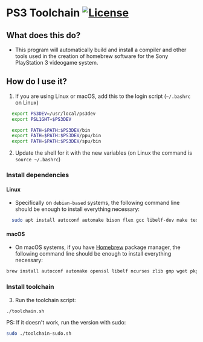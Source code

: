 # PS3 Toolchain [![License](https://img.shields.io/github/license/ps3dev/ps3toolchain.svg)](./LICENSE)

## What does this do?
- This program will automatically build and install a compiler and other
tools used in the creation of homebrew software for the Sony PlayStation 3
videogame system.

## How do I use it?

1. If you are using Linux or macOS, add this to the login script (`~/.bashrc` on Linux)

```bash
  export PS3DEV=/usr/local/ps3dev
  export PSL1GHT=$PS3DEV

  export PATH=$PATH:$PS3DEV/bin
  export PATH=$PATH:$PS3DEV/ppu/bin
  export PATH=$PATH:$PS3DEV/spu/bin
```

2. Update the shell for it with the new variables (on Linux the command is `source ~/.bashrc`)

### Install dependencies

#### Linux

- Specifically on `debian-based` systems, the following command line should
  be enough to install everything necessary:

```bash
  sudo apt install autoconf automake bison flex gcc libelf-dev make texinfo libncurses5-dev patch python subversion wget zlib1g-dev libtool libtool-bin python-dev bzip2 libgmp3-dev pkg-config g++ libssl-dev clang pigz
```

#### macOS

- On macOS systems, if you have [Homebrew](http://brew.sh) package manager, the following command line should be enough to install everything necessary:

```bash
brew install autoconf automake openssl libelf ncurses zlib gmp wget pkg-config pigz
```

### Install toolchain

3. Run the toolchain script:
 
```bash
./toolchain.sh
```

PS: If it doesn't work, run the version with sudo:
```bash
sudo ./toolchain-sudo.sh
```
